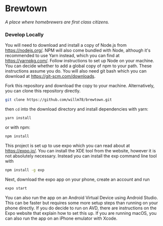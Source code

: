 # Brewtown

*A place where homebrewers are first class citizens.*

### Develop Locally

 You will need to download and install a copy of Node.js from https://nodejs.org/. NPM will also come bundled with Node, although
 it's recommended to use Yarn instead, which you can find at https://yarnpkg.com/. Follow instructions to set up Node on your machine. 
 You can decide whether to add a global copy of npm to your path. These instructions assume you do. You will also need git bash which 
 you can download at https://git-scm.com/downloads.
 
Fork this repository and download the copy to your machine. Alternatively, you can clone this repository directly.

```sh
git clone https://github.com/willm78/brewtown.git
```

then `cd` into the download directory and install dependencies with yarn:

```sh
yarn install
```
or with npm:

```sh
npm install
```

This project is set up to use expo which you can read about at https://expo.io/. You can install the XDE tool from the website, 
however it is not absolutely necessary. Instead you can install the exp command line tool with

```sh
npm install -g exp
```

Next, download the expo app on your phone, create an account and run

```sh
expo start
```

You can also run the app on an Android Virtual Device using Android Studio. This can be faster but requires some more setup
steps than running on your phone directly. If you do decide to run on AVD, there are instructions on the Expo website that 
explain how to set this up. If you are running macOS, you can also run the app on an iPhone emulator with Xcode.

